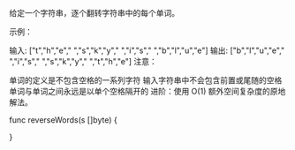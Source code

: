 给定一个字符串，逐个翻转字符串中的每个单词。

示例：

输入: ["t","h","e"," ","s","k","y"," ","i","s"," ","b","l","u","e"]
输出: ["b","l","u","e"," ","i","s"," ","s","k","y"," ","t","h","e"]
注意：

单词的定义是不包含空格的一系列字符
输入字符串中不会包含前置或尾随的空格
单词与单词之间永远是以单个空格隔开的
进阶：使用 O(1) 额外空间复杂度的原地解法。

func reverseWords(s []byte)  {

}